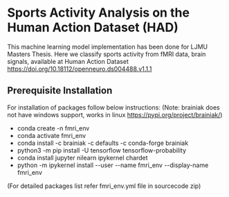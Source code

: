 # Sports Activity Analysis on the Human Action Dataset (HAD)

This machine learning model implementation has been done for LJMU Masters Thesis.
Here we classify sports activity from fMRI data, brain signals, available at Human Action Dataset https://doi.org/10.18112/openneuro.ds004488.v1.1.1

## Prerequisite Installation
For installation of packages follow below instructions:
(Note: brainiak does not have windows support, works in linux https://pypi.org/project/brainiak/)
- conda create -n fmri_env
- conda activate fmri_env
- conda install -c brainiak -c defaults -c conda-forge brainiak
- python3 -m pip install -U tensorflow tensorflow-probability
- conda install jupyter nilearn ipykernel chardet
- python -m ipykernel install --user --name fmri_env --display-name fmri_env

(For detailed packages list refer fmri_env.yml file in sourcecode zip)
